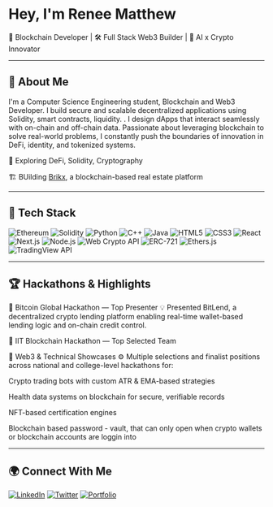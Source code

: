 # Hey, I'm Renee Matthew

🚀 Blockchain Developer | 🛠️ Full Stack Web3 Builder | 🧠 AI x Crypto Innovator

---

## 🧾 About Me

I'm a Computer Science Engineering student, Blockchain and Web3 Developer. I build secure and scalable decentralized applications using Solidity, smart contracts, liquidity. . I design dApps that interact seamlessly with on-chain and off-chain data. Passionate about leveraging blockchain to solve real-world problems, I constantly push the boundaries of innovation in DeFi, identity, and tokenized systems.

🧪 Exploring DeFi, Solidity, Cryptography


🏗️ BUilding [Brikx](https://brikx-app.lovable.app/), a blockchain-based real estate platform


---

## 🧰 Tech Stack

![Ethereum](https://img.shields.io/badge/Ethereum-3C3C3D?style=for-the-badge&logo=ethereum&logoColor=white)
![Solidity](https://img.shields.io/badge/Solidity-363636?style=for-the-badge&logo=solidity&logoColor=white)
![Python](https://img.shields.io/badge/Python-3776AB?style=for-the-badge&logo=python&logoColor=white)
![C++](https://img.shields.io/badge/C++-00599C?style=for-the-badge&logo=c%2B%2B&logoColor=white)
![Java](https://img.shields.io/badge/Java-ED8B00?style=for-the-badge&logo=java&logoColor=white)
![HTML5](https://img.shields.io/badge/HTML5-E34F26?style=for-the-badge&logo=html5&logoColor=white)
![CSS3](https://img.shields.io/badge/CSS3-1572B6?style=for-the-badge&logo=css3&logoColor=white)
![React](https://img.shields.io/badge/React-20232a?style=for-the-badge&logo=react&logoColor=61DAFB)
![Next.js](https://img.shields.io/badge/Next.js-black?style=for-the-badge&logo=next.js&logoColor=white)
![Node.js](https://img.shields.io/badge/Node.js-339933?style=for-the-badge&logo=nodedotjs&logoColor=white)
![Web Crypto API](https://img.shields.io/badge/Web%20Crypto%20API-2E86C1?style=for-the-badge)
![ERC-721](https://img.shields.io/badge/ERC--721-3C3C3D?style=for-the-badge&logo=ethereum&logoColor=white)
![Ethers.js](https://img.shields.io/badge/Ethers.js-3C3C3D?style=for-the-badge&logo=ethereum&logoColor=white)
![TradingView API](https://img.shields.io/badge/TradingView-2294D1?style=for-the-badge&logo=tradingview&logoColor=white)



---

## 🏆 Hackathons & Highlights

🥇 Bitcoin Global Hackathon — Top Presenter
💡 Presented BitLend, a decentralized crypto lending platform enabling real-time wallet-based lending logic and on-chain credit control.

🏅 IIT Blockchain Hackathon — Top Selected Team

🧠 Web3 & Technical Showcases
⚙️ Multiple selections and finalist positions across national and college-level hackathons for:

Crypto trading bots with custom ATR & EMA-based strategies

Health data systems on blockchain for secure, verifiable records

NFT-based certification engines

Blockchain based password - vault, that can only open when crypto wallets or blockchain accounts are loggin into

---

## 🌍 Connect With Me

[![LinkedIn](https://img.shields.io/badge/LinkedIn-blue?style=flat&logo=linkedin&logoColor=white)]([https://linkedin.com/in/yourprofile](https://www.linkedin.com/in/renee-matthew-673141263/))
[![Twitter](https://img.shields.io/badge/X-black?style=flat&logo=twitter&logoColor=white)]([https://twitter.com/yourhandle](https://x.com/mannyXcoin))
[![Portfolio](https://img.shields.io/badge/Portfolio-121212?style=flat&logo=vercel&logoColor=white)](https://yourportfolio.com)

